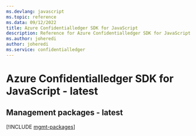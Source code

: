 ```yaml
---
ms.devlang: javascript
ms.topic: reference
ms.data: 09/12/2022
title: Azure Confidentialledger SDK for JavaScript
description: Reference for Azure Confidentialledger SDK for JavaScript
ms.author: joheredi
author: joheredi
ms.service: confidentialledger
---
```

# Azure Confidentialledger SDK for JavaScript - latest

## Management packages - latest
[!INCLUDE [mgmt-packages](confidentialledger-mgmt-index.md)]